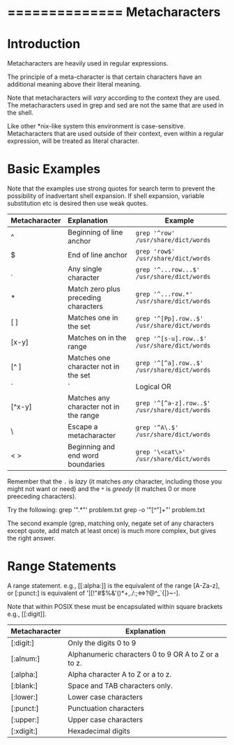 ==============
Metacharacters
==============

Introduction
============

Metacharacters are heavily used in regular expressions.

The principle of a meta-character is that certain characters have an additional meaning above their literal meaning.

Note that metacharacters will *vary* according to the context they are used. The metacharacters used in grep and sed are not the same that are used in the shell.

Like other *nix-like system this environment is case-sensitive. Metacharacters that are used outside of their context, even within a regular expression, will be treated as literal character.

Basic Examples
=============

Note that the examples use strong quotes for search term to prevent the possibility of inadvertant shell expansion. If shell expansion, variable substitution etc is desired then use weak quotes.

| Metacharacter | Explanation         			| Example                                       |
|:--------------|:--------------------------------------|-----------------------------------------------|
| ^             | Beginning of line anchor   		| `grep '^row' /usr/share/dict/words`       	|
| $             | End of line anchor         		| `grep 'row$' /usr/share/dict/words`       	|
| .             | Any single character       		| `grep '^...row...$' /usr/share/dict/words`	|
| *             | Match zero plus preceding characters 	| `grep '^...row.*' /usr/share/dict/words`  	|
| [ ]           | Matches one in the set                | `grep '^[Pp].row..$' /usr/share/dict/words`  	|
| [x-y]         | Matches on in the range               | `grep '^[s-u].row..$' /usr/share/dict/words` 	|
| [^ ]          | Matches one character not in the set  | `grep '^[^a].row..$' /usr/share/dict/words` 	|
| `|`     	| Logical OR   				| `grep '^[^a|P].row..$' /usr/share/dict/words` |
| [^x-y]        | Matches any character not in the range| `grep '^[^a-z].row..$' /usr/share/dict/words` |
| \             | Escape a metacharacter 		| `grep '^A\.$' /usr/share/dict/words`		|
| \<  \>	| Beginning and end word boundaries	| `grep '\<cat\>' /usr/share/dict/words`	| 


Remember that the `.` is _lazy_ (it matches _any_ character, including those you might not want or need) and the `*` is _greedy_ (it matches 0 or more preeceding characters).

Try the following:
grep '".*"' problem.txt
grep -o '"[^"]\+"' problem.txt

The second example (grep, matching only, negate set of any characters except quote, add match at least once) is much more complex, but gives the right answer.


Range Statements
================

A range statement. e.g., [[:alpha:]] is the equivalent of the range [A-Za-z], or [:punct:] is equivalent of '][!"#$%&'()*+,./:;<=>?@\^_`{|}~-].

Note that within POSIX these must be encapsulated within square brackets e.g., [[:digit]].

| Metacharacter	| Explanation                                           |
|---------------|-------------------------------------------------------|
| [:digit:]	| Only the digits 0 to 9                                |
| [:alnum:]	| Alphanumeric characters 0 to 9 OR A to Z or a to z.	| 
| [:alpha:]	| Alpha character A to Z or a to z.                 	|
| [:blank:]	| Space and TAB characters only.                        |
| [:lower:]	| Lower case characters					|
| [:punct:]	| Punctuation characters				|
| [:upper:]	| Upper case characters					|
| [:xdigit:]	| Hexadecimal digits					|
